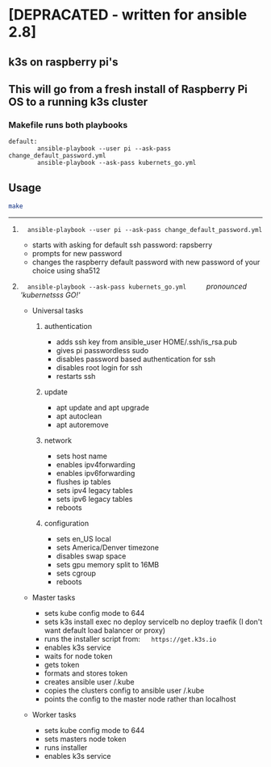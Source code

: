 # [DEPRACATED - written for ansible 2.8] 
## k3s on raspberry pi's


## This will go from a fresh install of Raspberry Pi OS to a running k3s cluster


### Makefile runs both playbooks
```
default:
		ansible-playbook --user pi --ask-pass change_default_password.yml
		ansible-playbook --ask-pass kubernets_go.yml
```





## Usage
```bash
make
```
---

1.   &emsp;`ansible-playbook --user pi --ask-pass change_default_password.yml`
     -  starts with asking for default ssh password: rapsberry
     -  prompts for new password
     -  changes the raspberry default password with new password of your choice using sha512

2.   &emsp;`ansible-playbook --ask-pass kubernets_go.yml` &emsp; &emsp; *pronounced 'kubernetsss GO!'*
     -   Universal tasks
         1.  authentication
             -   adds ssh key from ansible_user HOME/.ssh/is_rsa.pub
             -   gives pi passwordless sudo
             -   disables password based authentication for ssh
             -   disables root login for ssh
             -   restarts ssh
         2.  update
             -  apt update and apt upgrade
             -  apt autoclean
             -  apt autoremove

         3.  network
             -  sets host name
             -  enables ipv4forwarding
             -  enables ipv6forwarding
             -  flushes ip tables
             -  sets ipv4 legacy tables
             -  sets ipv6 legacy tables
             -  reboots

         4.  configuration
             -  sets en_US local
             -  sets America/Denver timezone
             -  disables swap space
             -  sets gpu memory split to 16MB
             -  sets cgroup
             -  reboots

     -  Master tasks
        -  sets kube config mode to 644
        -  sets k3s install exec no deploy servicelb no deploy traefik (I don't want default load balancer or proxy)
        -  runs the installer script from: &emsp; `https://get.k3s.io`
        -  enables k3s service
        -  waits for node token
        -  gets token
        -  formats and stores token
        -  creates ansible user /.kube
        -  copies the clusters config to ansible user /.kube
        -  points the config to the master node rather than localhost

     -  Worker tasks
        -  sets kube config mode to 644
        -  sets masters node token
        -  runs installer
        -  enables k3s service
